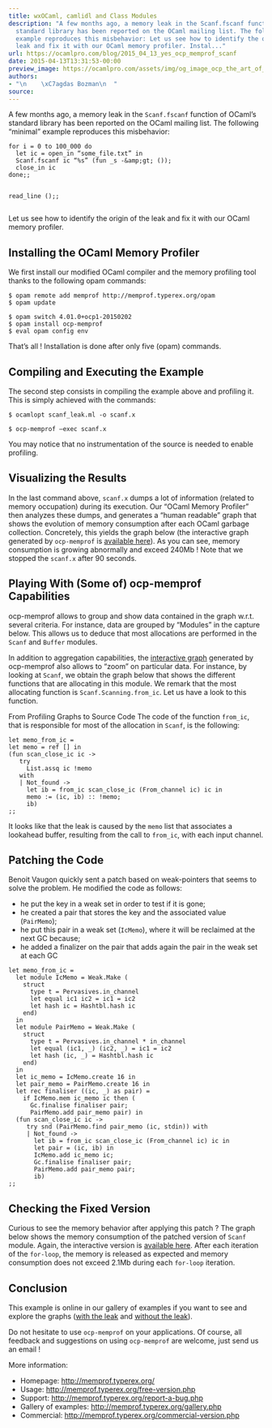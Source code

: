 ```yaml
---
title: wxOCaml, camlidl and Class Modules
description: "A few months ago, a memory leak in the Scanf.fscanf function of OCaml\u2019s
  standard library has been reported on the OCaml mailing list. The following \u201Cminimal\u201D
  example reproduces this misbehavior: Let us see how to identify the origin of the
  leak and fix it with our OCaml memory profiler. Instal..."
url: https://ocamlpro.com/blog/2015_04_13_yes_ocp_memprof_scanf
date: 2015-04-13T13:31:53-00:00
preview_image: https://ocamlpro.com/assets/img/og_image_ocp_the_art_of_prog.png
authors:
- "\n    \xC7agdas Bozman\n  "
source:
---
```


<p>A few months ago, a memory leak in the <code>Scanf.fscanf</code> function of OCaml’s standard library has been reported on the OCaml mailing list. The following “minimal” example reproduces this misbehavior:</p>
<pre><code class="language-ocaml">for i = 0 to 100_000 do
  let ic = open_in “some_file.txt” in
  Scanf.fscanf ic “%s” (fun _s -&amp;amp;gt; ());
  close_in ic
done;;

read_line ();;
</code></pre>
<p>Let us see how to identify the origin of the leak and fix it with our OCaml memory profiler.</p>
<h2>Installing the OCaml Memory Profiler</h2>
<p>We first install our modified OCaml compiler and the memory profiling tool thanks to the following opam commands:</p>
<pre><code class="language-shell-session">$ opam remote add memprof http://memprof.typerex.org/opam
$ opam update
</code></pre>
<pre><code class="language-shell-session">$ opam switch 4.01.0+ocp1-20150202
$ opam install ocp-memprof
$ eval opam config env
</code></pre>
<p>That’s all ! Installation is done after only five (opam) commands.</p>
<h2>Compiling and Executing the Example</h2>
<p>The second step consists in compiling the example above and profiling it. This is simply achieved with the commands:</p>
<pre><code class="language-shell-session">$ ocamlopt scanf_leak.ml -o scanf.x
</code></pre>
<pre><code class="language-shell-session">$ ocp-memprof –exec scanf.x
</code></pre>
<p>You may notice that no instrumentation of the source is needed to enable profiling.</p>
<h2>Visualizing the Results</h2>
<p>In the last command above, <code>scanf.x</code> dumps a lot of information (related to memory occupation) during its execution. Our “OCaml Memory Profiler” then analyzes these dumps, and generates a “human readable” graph that shows the evolution of memory consumption after each OCaml garbage collection. Concretely, this yields the graph below (the interactive graph generated by <code>ocp-memprof</code> is <a href="http://memprof.typerex.org/users/04db0c7fb9232a0829e862d5bb2801fb/2015-03-05_10-54-04_29a20719bf5482a878293ed0effa010f_17729/index.html">available here</a>). As you can see, memory consumption is growing abnormally and exceed 240Mb ! Note that we stopped the <code>scanf.x</code> after 90 seconds.</p>
<h2>Playing With (Some of) ocp-memprof Capabilities</h2>
<p>ocp-memprof allows to group and show data contained in the graph w.r.t. several criteria. For instance, data are grouped by “Modules” in the capture below. This allows us to deduce that most allocations are performed in the <code>Scanf</code> and <code>Buffer</code> modules.</p>
<p>In addition to aggregation capabilities, the <a href="http://memprof.typerex.org/users/04db0c7fb9232a0829e862d5bb2801fb/2015-03-05_10-54-04_29a20719bf5482a878293ed0effa010f_17729/index.html">interactive graph</a> generated by ocp-memprof also allows to “zoom” on particular data. For instance, by looking at <code>Scanf</code>, we obtain the graph below that shows the different functions that are allocating in this module. We remark that the most allocating function is <code>Scanf.Scanning.from_ic</code>. Let us have a look to this function.</p>
<p>From Profiling Graphs to Source Code
The code of the function <code>from_ic</code>, that is responsible for most of the allocation in <code>Scanf</code>, is the following:</p>
<pre><code class="language-ocaml">let memo_from_ic =
let memo = ref [] in
(fun scan_close_ic ic -&gt;
   try 
     List.assq ic !memo 
   with
   | Not_found -&gt;
     let ib = from_ic scan_close_ic (From_channel ic) ic in
     memo := (ic, ib) :: !memo;
     ib)
;;
</code></pre>
<p>It looks like that the leak is caused by the <code>memo</code> list that associates a lookahead buffer, resulting from the call to <code>from_ic</code>, with each input channel.</p>
<h2>Patching the Code</h2>
<p>Benoit Vaugon quickly sent a patch based on weak-pointers that seems to solve the problem. He modified the code as follows:</p>
<ul>
<li>he put the key in a weak set in order to test if it is gone;
</li>
<li>he created a pair that stores the key and the associated value (<code>PairMemo</code>);
</li>
<li>he put this pair in a weak set (<code>IcMemo</code>), where it will be reclaimed at the next GC because;
</li>
<li>he added a finalizer on the pair that adds again the pair in the weak set at each GC
</li>
</ul>
<pre><code class="language-ocaml">let memo_from_ic =
  let module IcMemo = Weak.Make (
    struct
      type t = Pervasives.in_channel
      let equal ic1 ic2 = ic1 = ic2
      let hash ic = Hashtbl.hash ic
    end) 
  in
  let module PairMemo = Weak.Make (
    struct
      type t = Pervasives.in_channel * in_channel
      let equal (ic1, _) (ic2, _) = ic1 = ic2
      let hash (ic, _) = Hashtbl.hash ic
    end) 
  in
  let ic_memo = IcMemo.create 16 in
  let pair_memo = PairMemo.create 16 in
  let rec finaliser ((ic, _) as pair) =
    if IcMemo.mem ic_memo ic then (
      Gc.finalise finaliser pair;
      PairMemo.add pair_memo pair) in
  (fun scan_close_ic ic -&gt;
     try snd (PairMemo.find pair_memo (ic, stdin)) with
     | Not_found -&gt;
       let ib = from_ic scan_close_ic (From_channel ic) ic in
       let pair = (ic, ib) in
       IcMemo.add ic_memo ic;
       Gc.finalise finaliser pair;
       PairMemo.add pair_memo pair;
       ib)
;;
</code></pre>
<h2>Checking the Fixed Version</h2>
<p>Curious to see the memory behavior after applying this patch ? The graph below shows the memory consumption of the patched version of <code>Scanf</code> module. Again, the interactive version is <a href="http://memprof.typerex.org/users/04db0c7fb9232a0829e862d5bb2801fb/2015-03-05_13-41-42_a5217e67db7d057bc68baeb1d45d7ce0_28767/index.html">available here</a>. After each iteration of the <code>for-loop</code>, the memory is released as expected and memory consumption does not exceed 2.1Mb during each <code>for-loop</code> iteration.</p>
<h2>Conclusion</h2>
<p>This example is online in our gallery of examples if you want to see and explore the graphs (<a href="http://memprof.typerex.org/users/04db0c7fb9232a0829e862d5bb2801fb/2015-03-05_10-54-04_29a20719bf5482a878293ed0effa010f_17729/">with the leak</a> and <a href="http://memprof.typerex.org/users/04db0c7fb9232a0829e862d5bb2801fb/2015-03-05_13-41-42_a5217e67db7d057bc68baeb1d45d7ce0_28767/">without the leak</a>).</p>
<p>Do not hesitate to use <code>ocp-memprof</code> on your applications. Of course, all feedback and suggestions on using <code>ocp-memprof</code> are welcome, just send us an email !</p>
<p>More information:</p>
<ul>
<li>Homepage: <a href="http://memprof.typerex.org/">http://memprof.typerex.org/</a>
</li>
<li>Usage: <a href="http://memprof.typerex.org/free-version.php">http://memprof.typerex.org/free-version.php</a>
</li>
<li>Support: <a href="http://memprof.typerex.org/report-a-bug.php">http://memprof.typerex.org/report-a-bug.php</a>
</li>
<li>Gallery of examples: <a href="http://memprof.typerex.org/gallery.php">http://memprof.typerex.org/gallery.php</a>
</li>
<li>Commercial: <a href="http://memprof.typerex.org/commercial-version.php">http://memprof.typerex.org/commercial-version.php</a>
</li>
</ul>

